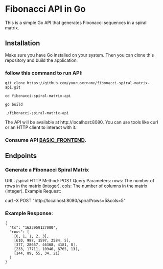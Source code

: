 # Fibonacci API in Go

This is a simple Go API that generates Fibonacci sequences in a spiral matrix.

## Installation

Make sure you have Go installed on your system. Then you can clone this repository and build the application:

### follow this command to run API:
```
git clone https://github.com/yourusername/fibonacci-spiral-matrix-api.git
```
```
cd fibonacci-spiral-matrix-api
```
```
go build
```
```
./fibonacci-spiral-matrix-api
```
The API will be available at http://localhost:8080. You can use tools like curl or an HTTP client to interact with it.

### Consume API [BASIC_FRONTEND]((https://github.com/nictes1/fibonacci-spiral-frontend)).



## Endpoints

### Generate a Fibonacci Spiral Matrix

URL: /spiral
HTTP Method: POST
Query Parameters:
rows: The number of rows in the matrix (integer).
cols: The number of columns in the matrix (integer).
Example Request:

curl -X POST "http://localhost:8080/spiral?rows=5&cols=5"
### Example Response:
```
{
  "ts": "1623959127000",
  "rows": [
    [0, 1, 1, 2, 3],
    [610, 987, 1597, 2584, 5],
    [377, 28657, 46368, 4181, 8],
    [233, 17711, 10946, 6765, 13],
    [144, 89, 55, 34, 21]
  ]
}
```



